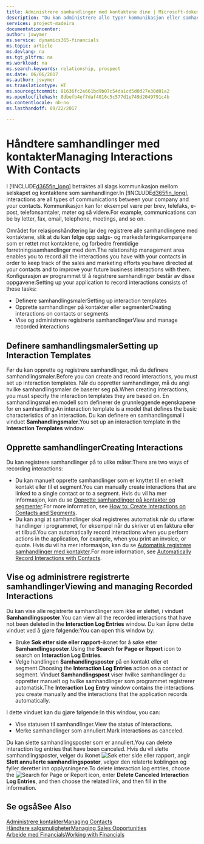 ```yaml
---
title: Administrere samhandlinger med kontaktene dine | Microsoft-dokumentasjon
description: "Du kan administrere alle typer kommunikasjon eller samhandlinger mellom selskapet og kontaktene dine, for eksempel brev, telefonsamtaler, møter og så videre."
services: project-madeira
documentationcenter: 
author: jswymer
ms.service: dynamics365-financials
ms.topic: article
ms.devlang: na
ms.tgt_pltfrm: na
ms.workload: na
ms.search.keywords: relationship, prospect
ms.date: 06/06/2017
ms.author: jswymer
ms.translationtype: HT
ms.sourcegitcommit: 81636fc2e661bd9b07c54da1cd5d0d27e30d01a2
ms.openlocfilehash: 8dbefb4ef7daf4016c5c577d1e749d2049791c4b
ms.contentlocale: nb-no
ms.lasthandoff: 09/22/2017

---
```

# <a name="managing-interactions-with-contacts"></a><span data-ttu-id="22192-103">Håndtere samhandlinger med kontakter</span><span class="sxs-lookup"><span data-stu-id="22192-103">Managing Interactions With Contacts</span></span>
<span data-ttu-id="22192-104">I [!INCLUDE[d365fin_long](includes/d365fin_long_md.md)] betraktes all slags kommunikasjon mellom selskapet og kontaktene som samhandlinger.</span><span class="sxs-lookup"><span data-stu-id="22192-104">In [!INCLUDE[d365fin_long](includes/d365fin_long_md.md)], interactions are all types of communications between your company and your contacts.</span></span> <span data-ttu-id="22192-105">Kommunikasjon kan for eksempel være per brev, telefaks, e-post, telefonsamtaler, møter og så videre.</span><span class="sxs-lookup"><span data-stu-id="22192-105">For example, communications can be by letter, fax, email, telephone, meetings, and so on.</span></span>

<span data-ttu-id="22192-106">Området for relasjonshåndtering lar deg registrere alle samhandlingene med kontaktene, slik at du kan følge opp salgs- og markedsføringskampanjene som er rettet mot kontaktene, og forbedre fremtidige forretningssamhandlinger med dem.</span><span class="sxs-lookup"><span data-stu-id="22192-106">The relationship management area enables you to record all the interactions you have with your contacts in order to keep track of the sales and marketing efforts you have directed at your contacts and to improve your future business interactions with them.</span></span> <span data-ttu-id="22192-107">Konfigurasjon av programmet til å registrere samhandlinger består av disse oppgavene:</span><span class="sxs-lookup"><span data-stu-id="22192-107">Setting up your application to record interactions consists of these tasks:</span></span>

* <span data-ttu-id="22192-108">Definere samhandlingsmaler</span><span class="sxs-lookup"><span data-stu-id="22192-108">Setting up interaction templates</span></span>  
* <span data-ttu-id="22192-109">Opprette samhandlinger på kontakter eller segmenter</span><span class="sxs-lookup"><span data-stu-id="22192-109">Creating interactions on contacts or segments</span></span>  
* <span data-ttu-id="22192-110">Vise og administrere registrerte samhandlinger</span><span class="sxs-lookup"><span data-stu-id="22192-110">View and manage recorded interactions</span></span>  

##  <a name="setting-up-interaction-templates"></a><span data-ttu-id="22192-111">Definere samhandlingsmaler</span><span class="sxs-lookup"><span data-stu-id="22192-111">Setting up Interaction Templates</span></span>
<span data-ttu-id="22192-112">Før du kan opprette og registrere samhandlinger, må du definere samhandlingsmaler.</span><span class="sxs-lookup"><span data-stu-id="22192-112">Before you can create and record interactions, you must set up interaction templates.</span></span> <span data-ttu-id="22192-113">Når du oppretter samhandlinger, må du angi hvilke samhandlingsmaler de baserer seg på.</span><span class="sxs-lookup"><span data-stu-id="22192-113">When creating interactions, you must specify the interaction templates they are based on.</span></span> <span data-ttu-id="22192-114">En samhandlingsmal en modell som definerer de grunnleggende egenskapene for en samhandling.</span><span class="sxs-lookup"><span data-stu-id="22192-114">An interaction template is a model that defines the basic characteristics of an interaction.</span></span>
<span data-ttu-id="22192-115">Du kan definere en samhandlingsmal i vinduet **Samhandlingsmaler**.</span><span class="sxs-lookup"><span data-stu-id="22192-115">You set up an interaction template in the **Interaction Templates** window.</span></span>  

## <a name="creating-interactions"></a><span data-ttu-id="22192-116">Opprette samhandlinger</span><span class="sxs-lookup"><span data-stu-id="22192-116">Creating Interactions</span></span>
<span data-ttu-id="22192-117">Du kan registrere samhandlinger på to ulike måter:</span><span class="sxs-lookup"><span data-stu-id="22192-117">There are two ways of recording interactions:</span></span>

* <span data-ttu-id="22192-118">Du kan manuelt opprette samhandlinger som er knyttet til en enkelt kontakt eller til et segment.</span><span class="sxs-lookup"><span data-stu-id="22192-118">You can manually create interactions that are linked to a single contact or to a segment.</span></span> <span data-ttu-id="22192-119">Hvis du vil ha mer informasjon, kan du se [Opprette samhandlinger på kontakter og segmenter](marketing-how-create-interactions.md).</span><span class="sxs-lookup"><span data-stu-id="22192-119">For more information, see [How to: Create Interactions on Contacts and Segments](marketing-how-create-interactions.md).</span></span>  
* <span data-ttu-id="22192-120">Du kan angi at samhandlinger skal registreres automatisk når du utfører handlinger i programmet, for eksempel når du skriver ut en faktura eller et tilbud.</span><span class="sxs-lookup"><span data-stu-id="22192-120">You can automatically record interactions when you perform actions in the application, for example, when you print an invoice, or quote.</span></span> <span data-ttu-id="22192-121">Hvis du vil ha mer informasjon, kan du se [Automatisk registrere samhandlinger med kontakter](marketing-auto-record-interactions.md).</span><span class="sxs-lookup"><span data-stu-id="22192-121">For more information, see [Automatically Record Interactions with Contacts](marketing-auto-record-interactions.md).</span></span>

## <a name="viewing-and-managing-recorded-interactions"></a><span data-ttu-id="22192-122">Vise og administrere registrerte samhandlinger</span><span class="sxs-lookup"><span data-stu-id="22192-122">Viewing and managing Recorded Interactions</span></span>
<span data-ttu-id="22192-123">Du kan vise alle registrerte samhandlinger som ikke er slettet, i vinduet **Samhandlingsposter**.</span><span class="sxs-lookup"><span data-stu-id="22192-123">You can view all the recorded interactions that have not been deleted in the **Interaction Log Entries** window.</span></span> <span data-ttu-id="22192-124">Du kan åpne dette vinduet ved å gjøre følgende:</span><span class="sxs-lookup"><span data-stu-id="22192-124">You can open this window by:</span></span>

* <span data-ttu-id="22192-125">Bruke **Søk etter side eller rapport**-ikonet for å søke etter **Samhandlingsposter**.</span><span class="sxs-lookup"><span data-stu-id="22192-125">Using the **Search for Page or Report** icon to search on **Interaction Log Entries**.</span></span>
* <span data-ttu-id="22192-126">Velge handlingen **Samhandlingsposter** på en kontakt eller et segment.</span><span class="sxs-lookup"><span data-stu-id="22192-126">Choosing the **Interaction Log Entries** action on a contact or segment.</span></span>
  <span data-ttu-id="22192-127">Vinduet **Samhandlingspost** viser hvilke samhandlinger du oppretter manuelt og hvilke samhandlinger som programmet registrerer automatisk.</span><span class="sxs-lookup"><span data-stu-id="22192-127">The **Interaction Log Entry** window contains the interactions you create manually and the interactions that the application records automatically.</span></span>

<span data-ttu-id="22192-128">I dette vinduet kan du gjøre følgende:</span><span class="sxs-lookup"><span data-stu-id="22192-128">In this window, you can:</span></span>

* <span data-ttu-id="22192-129">Vise statusen til samhandlinger.</span><span class="sxs-lookup"><span data-stu-id="22192-129">View the status of interactions.</span></span>
* <span data-ttu-id="22192-130">Merke samhandlinger som annullert.</span><span class="sxs-lookup"><span data-stu-id="22192-130">Mark interactions as canceled.</span></span>

<span data-ttu-id="22192-131">Du kan slette samhandlingsposter som er annullert.</span><span class="sxs-lookup"><span data-stu-id="22192-131">You can delete interaction log entries that have been canceled.</span></span> <span data-ttu-id="22192-132">Hvis du vil slette samhandlingsposter, velger du ikonet ![Søk etter side eller rapport](media/ui-search/search_small.png "Ikonet Søk etter side eller rapport"), angir **Slett annullerte samhandlingsposter**, velger den relaterte koblingen og fyller deretter inn opplysningene.</span><span class="sxs-lookup"><span data-stu-id="22192-132">To delete interaction log entries, choose the ![Search for Page or Report](media/ui-search/search_small.png "Search for Page or Report icon") icon, enter **Delete Canceled Interaction Log Entries**, and then choose the related link, and then fill in the information.</span></span>

## <a name="see-also"></a><span data-ttu-id="22192-133">Se også</span><span class="sxs-lookup"><span data-stu-id="22192-133">See Also</span></span>
[<span data-ttu-id="22192-134">Administrere kontakter</span><span class="sxs-lookup"><span data-stu-id="22192-134">Managing Contacts</span></span>](marketing-contacts.md)  
[<span data-ttu-id="22192-135">Håndtere salgsmuligheter</span><span class="sxs-lookup"><span data-stu-id="22192-135">Managing Sales Opportunities</span></span>](marketing-manage-sales-opportunities.md)  
[<span data-ttu-id="22192-136">Arbeide med Financials</span><span class="sxs-lookup"><span data-stu-id="22192-136">Working with Financials</span></span>](ui-work-product.md)  

